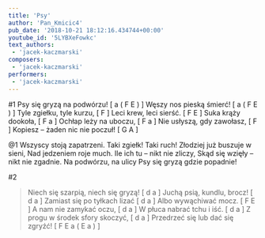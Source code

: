```yaml
---
title: 'Psy'
author: 'Pan_Kmicic4'
pub_date: '2018-10-21 18:12:16.434744+00:00'
youtube_id: '5LYBXeFowkc'
text_authors:
 - 'jacek-kaczmarski'
composers:
 - 'jacek-kaczmarski'
performers:
 - 'jacek-kaczmarski'
---
```


#1
Psy się gryzą na podwórzu! [ a ( F E ) ]
Węszy nos pieską śmierć! [ a ( F E ) ]
Tyle zgiełku, tyle kurzu, [ F ]
Leci krew, leci sierść. [ F E ]
Suka krąży dookoła, [ F a ] 
Ochłap leży na uboczu, [ F a ]
Nie usłyszą, gdy zawołasz, [ F ]
Kopiesz – żaden nic nie poczuł! [ G A ]

@1
Wszyscy stoją zapatrzeni.
Taki zgiełk! Taki ruch!
Złodziej już buszuje w sieni,
Nad jedzeniem roje much.
Ile ich tu – nikt nie zliczy,
Skąd się wzięły – nikt nie zgadnie.
Na podwórzu, na ulicy
Psy się gryzą gdzie popadnie!

#2
>Niech się szarpią, niech się gryzą! [ d a ]
>Juchą psią, kundlu, brocz! [ d a ]
>Zamiast się po tyłkach lizać [ d a ]
>Albo wywąchiwać mocz. [ F E ]
>A nam nie zamykać oczu, [ d a ]
>W płuca nabrać tchu i iść. [ d a ]
>Z progu w środek sfory skoczyć, [ d a ]
>Przedrzeć się lub dać się zgryźć! [ F E a ( E a ) ]